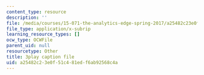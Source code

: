```yaml
---
content_type: resource
description: ''
file: /media/courses/15-071-the-analytics-edge-spring-2017/a25482c23e0f51c481edf6ab92568c4a_xxjhXhhcg74.vtt
file_type: application/x-subrip
learning_resource_types: []
ocw_type: OCWFile
parent_uid: null
resourcetype: Other
title: 3play caption file
uid: a25482c2-3e0f-51c4-81ed-f6ab92568c4a
---
```


